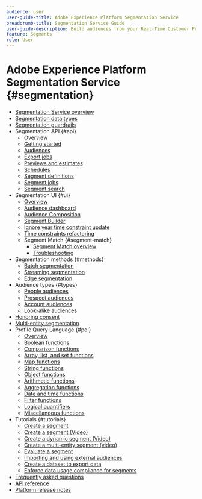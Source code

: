 ```yaml
---
audience: user
user-guide-title: Adobe Experience Platform Segmentation Service
breadcrumb-title: Segmentation Service Guide
user-guide-description: Build audiences from your Real-Time Customer Profile data using Adobe Experience Platform generated segment definitions or external sources.
feature: Segments
role: User
---
```


# Adobe Experience Platform Segmentation Service {#segmentation}

- [Segmentation Service overview](home.md)
- [Segmentation data types](data-types.md)
- [Segmentation guardrails](https://experienceleague.adobe.com/docs/experience-platform/profile/guardrails.html#segmentation-guardrails)
- Segmentation API {#api}
    - [Overview](api/overview.md)
    - [Getting started](api/getting-started.md)
    - [Audiences](api/audiences.md)
    - [Export jobs](api/export-jobs.md)
    - [Previews and estimates](api/previews-and-estimates.md)
    - [Schedules](api/schedules.md)
    - [Segment definitions](api/segment-definitions.md)
    - [Segment jobs](api/segment-jobs.md)
    - [Segment search](api/segment-search.md)
- Segmentation UI {#ui}
    - [Overview](ui/overview.md)
    - [Audience dashboard](ui/audience-dashboard.md)
    - [Audience Composition](ui/audience-composition.md)
    - [Segment Builder](ui/segment-builder.md)
    - [Ignore year time constraint update](ui/ignore-year.md)
    - [Time constraints refactoring](ui/segment-refactoring.md)
    - Segment Match {#segment-match}
      - [Segment Match overview](ui/segment-match/overview.md) 
      - [Troubleshooting](ui/segment-match/troubleshooting.md)
- Segmentation methods {#methods}
  - [Batch segmentation](methods/batch-segmentation.md)
  - [Streaming segmentation](methods/streaming-segmentation.md)
  - [Edge segmentation](methods/edge-segmentation.md)
- Audience types {#types}
  - [People audiences](types/people-audiences.md)
  - [Prospect audiences](types/prospect-audiences.md)
  - [Account audiences](types/account-audiences.md)
  - [Look-alike audiences](types/lookalike-audiences.md)
- [Honoring consent](consents.md)
- [Multi-entity segmentation](multi-entity-segmentation.md)
- Profile Query Language {#pql}
  - [Overview](pql/overview.md)
  - [Boolean functions](pql/boolean-functions.md)
  - [Comparison functions](pql/comparison-functions.md)
  - [Array, list, and set functions](pql/array-functions.md)
  - [Map functions](pql/map-functions.md)
  - [String functions](pql/string-functions.md)
  - [Object functions](pql/object-functions.md)
  - [Arithmetic functions](pql/arithmetic-functions.md)
  - [Aggregation functions](pql/aggregation-functions.md)
  - [Date and time functions](pql/datetime-functions.md)
  - [Filter functions](pql/filter-functions.md)
  - [Logical quantifiers](pql/logical-quantifiers.md)
  - [Miscellaneous functions](pql/misc-functions.md)
- Tutorials {#tutorials}
  - [Create a segment](tutorials/create-a-segment.md)
  - [Create a segment (Video)](video/create-segment.md)
  - [Create a dynamic segment (Video)](video/create-a-dynamic-segment.md)
  - [Create a multi-entity segment (video)](video/create-multi-entity-segments.md)
  - [Evaluate a segment](tutorials/evaluate-a-segment.md)
  - [Importing and using external audiences](tutorials/using-external-audiences.md)
  - [Create a dataset to export data](tutorials/create-dataset-export-segment.md)
  - [Enforce data usage compliance for segments](tutorials/governance.md)
- [Frequently asked questions](./faq.md)
- [API reference](https://www.adobe.io/experience-platform-apis/references/segmentation/)
- [Platform release notes](https://experienceleague.adobe.com/en/docs/experience-platform/release-notes/latest)